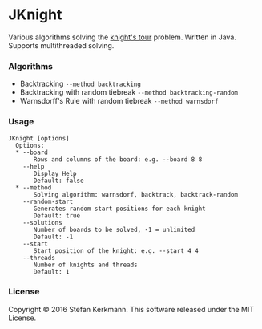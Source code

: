 # JKnight
Various algorithms solving the [knight's tour](https://en.wikipedia.org/wiki/Knight%27s_tour) problem. Written in Java. Supports multithreaded solving.

### Algorithms
+ Backtracking ``--method backtracking`` 
+ Backtracking with random tiebreak ``--method backtracking-random`` 
+ Warnsdorff's Rule with random tiebreak ``--method warnsdorf`` 

### Usage
```
JKnight [options]
  Options:
  * --board
       Rows and columns of the board: e.g. --board 8 8
    --help
       Display Help
       Default: false
  * --method
       Solving algorithm: warnsdorf, backtrack, backtrack-random
    --random-start
       Generates random start positions for each knight
       Default: true
    --solutions
       Number of boards to be solved, -1 = unlimited
       Default: -1
    --start
       Start position of the knight: e.g. --start 4 4
    --threads
       Number of knights and threads
       Default: 1
```

### License

Copyright © 2016 Stefan Kerkmann. This software released under the MIT License.